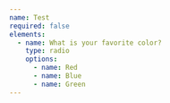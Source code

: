```yaml
---
name: Test
required: false
elements:
  - name: What is your favorite color?
    type: radio
    options:
      - name: Red
      - name: Blue
      - name: Green
---
```

